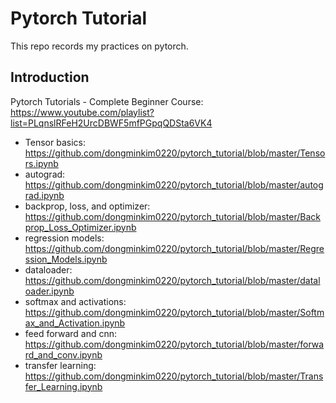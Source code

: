 # Pytorch Tutorial
This repo records my practices on pytorch.

## Introduction
Pytorch Tutorials - Complete Beginner Course: https://www.youtube.com/playlist?list=PLqnslRFeH2UrcDBWF5mfPGpqQDSta6VK4
- Tensor basics: https://github.com/dongminkim0220/pytorch_tutorial/blob/master/Tensors.ipynb
- autograd: https://github.com/dongminkim0220/pytorch_tutorial/blob/master/autograd.ipynb
- backprop, loss, and optimizer: https://github.com/dongminkim0220/pytorch_tutorial/blob/master/Backprop_Loss_Optimizer.ipynb
- regression models: https://github.com/dongminkim0220/pytorch_tutorial/blob/master/Regression_Models.ipynb
- dataloader: https://github.com/dongminkim0220/pytorch_tutorial/blob/master/dataloader.ipynb
- softmax and activations: https://github.com/dongminkim0220/pytorch_tutorial/blob/master/Softmax_and_Activation.ipynb
- feed forward and cnn: https://github.com/dongminkim0220/pytorch_tutorial/blob/master/forward_and_conv.ipynb
- transfer learning: https://github.com/dongminkim0220/pytorch_tutorial/blob/master/Transfer_Learning.ipynb
